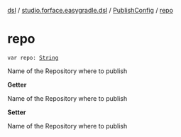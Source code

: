 [dsl](../../index.md) / [studio.forface.easygradle.dsl](../index.md) / [PublishConfig](index.md) / [repo](./repo.md)

# repo

`var repo: `[`String`](https://kotlinlang.org/api/latest/jvm/stdlib/kotlin/-string/index.html)

Name of the Repository where to publish

**Getter**

Name of the Repository where to publish

**Setter**

Name of the Repository where to publish

